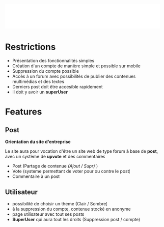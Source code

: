 ![Logo groupomania](./docs/img/icon-left-font-monochrome-white.png)

# Restrictions

- Présentation des fonctionnalités simples
- Création d'un compte de manière simple et possible sur mobile
- Suppression du compte possible
- Accès à un forum avec possibilités de publier des contenues multimédias et des textes
- Derniers post doit être accesible rapidement
- Il doit y avoir un **superUser**

# Features

## Post

**Orientation du site d'entreprise**

Le site aura pour vocation d'être un site web de type forum à base de **post**, avec un système de **upvote** et des commentaires

- Post (Partage de contenue *(Ajout / Supr)* )
- Vote (systeme permettant de voter pour ou contre le post)
- Commentaire à un post

## Utilisateur

- possibilité de choisir un theme (Clair / Sombre)
- à la suppression du compte, contenue stocké en anonyme
- page utilisateur avec tout ses posts
- **SuperUser** qui aura tout les droits (Suppression post / compte)